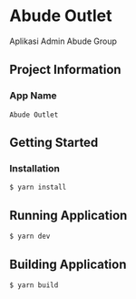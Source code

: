 # Abude Outlet

Aplikasi Admin Abude Group

## Project Information

### App Name

```
Abude Outlet
```

## Getting Started

### Installation

```
$ yarn install
```

## Running Application

```
$ yarn dev
```

## Building Application

```
$ yarn build
```
